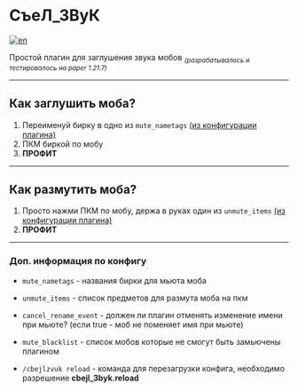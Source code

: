 # СъеЛ_ЗВуК
[![en](https://img.shields.io/badge/lang-en-blue.svg)](README.md)

Простой плагин для заглушения звука мобов <sub>*(разрабатывалось и тестировалось на paper 1.21.7)*</sub>

---
## Как заглушить моба?

1. Переименуй бирку в одно из ```mute_nametags``` [(из конфигурации плагина)](src/main/resources/config.yml)
2. ПКМ биркой по мобу
3. **ПРОФИТ**

---
## Как размутить моба?

1. Просто нажми ПКМ по мобу, держа в руках один из ```unmute_items``` [(из конфигурации плагина)](src/main/resources/config.yml)
2. **ПРОФИТ**

---

### Доп. информация по конфигу

- ```mute_nametags``` - названия бирки для мьюта моба
- ```unmute_items``` - список предметов для размута моба на пкм
- ```cancel_rename_event``` - должен ли плагин отменять изменение имени при мьюте? (если true - моб не поменяет имя при мьюте)
- ```mute_blacklist``` - список мобов которые не смогут быть замьючены плагином


- ```/cbejlzvuk reload``` - команда для перезагрузки конфига, необходимо разрешение **cbejl_3byk.reload**